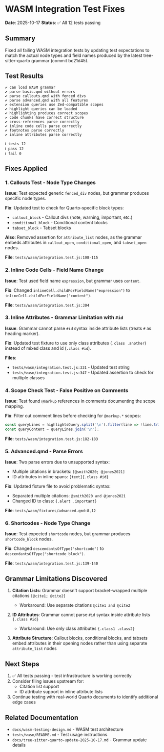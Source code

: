 # WASM Integration Test Fixes

**Date**: 2025-10-17
**Status**: ✅ All 12 tests passing

## Summary

Fixed all failing WASM integration tests by updating test expectations to match the actual node types and field names produced by the latest tree-sitter-quarto grammar (commit bc21d45).

## Test Results

```
✔ can load WASM grammar
✔ parse basic.qmd without errors
✔ parse callouts.qmd with fenced divs
✔ parse advanced.qmd with all features
✔ extension queries use Zed-compatible scopes
✔ highlight queries can be loaded
✔ highlighting produces correct scopes
✔ code chunks have correct structure
✔ cross-references parse correctly
✔ inline code cells parse correctly
✔ footnotes parse correctly
✔ inline attributes parse correctly

ℹ tests 12
ℹ pass 12
ℹ fail 0
```

## Fixes Applied

### 1. Callouts Test - Node Type Changes

**Issue**: Test expected generic `fenced_div` nodes, but grammar produces specific node types.

**Fix**: Updated test to check for Quarto-specific block types:
- `callout_block` - Callout divs (note, warning, important, etc.)
- `conditional_block` - Conditional content blocks
- `tabset_block` - Tabset blocks

**Also**: Removed assertion for `attribute_list` nodes, as the grammar embeds attributes in `callout_open`, `conditional_open`, and `tabset_open` nodes.

**File**: `tests/wasm/integration.test.js:108-115`

### 2. Inline Code Cells - Field Name Change

**Issue**: Test used field name `expression`, but grammar uses `content`.

**Fix**: Changed `inlineCell.childForFieldName("expression")` to `inlineCell.childForFieldName("content")`.

**File**: `tests/wasm/integration.test.js:304`

### 3. Inline Attributes - Grammar Limitation with `#id`

**Issue**: Grammar cannot parse `#id` syntax inside attribute lists (treats `#` as heading marker).

**Fix**: Updated test fixture to use only class attributes (`.class .another`) instead of mixed class and id (`.class #id`).

**Files**:
- `tests/wasm/integration.test.js:331` - Updated test string
- `tests/wasm/integration.test.js:347` - Updated assertion to check for multiple classes

### 4. Scope Check Test - False Positive on Comments

**Issue**: Test found `@markup` references in comments documenting the scope mapping.

**Fix**: Filter out comment lines before checking for `@markup.*` scopes:
```javascript
const queryLines = highlightsQuery.split('\n').filter(line => !line.trim().startsWith(';'));
const queryContent = queryLines.join('\n');
```

**File**: `tests/wasm/integration.test.js:182-183`

### 5. Advanced.qmd - Parse Errors

**Issue**: Two parse errors due to unsupported syntax:
- Multiple citations in brackets: `[@smith2020; @jones2021]`
- ID attributes in inline spans: `[text]{.class #id}`

**Fix**: Updated fixture file to avoid problematic syntax:
- Separated multiple citations: `@smith2020 and @jones2021`
- Changed ID to class: `{.alert .important}`

**File**: `tests/wasm/fixtures/advanced.qmd:8,12`

### 6. Shortcodes - Node Type Change

**Issue**: Test expected `shortcode` nodes, but grammar produces `shortcode_block` nodes.

**Fix**: Changed `descendantsOfType("shortcode")` to `descendantsOfType("shortcode_block")`.

**File**: `tests/wasm/integration.test.js:139-140`

## Grammar Limitations Discovered

1. **Citation Lists**: Grammar doesn't support bracket-wrapped multiple citations `[@cite1; @cite2]`
   - Workaround: Use separate citations `@cite1 and @cite2`

2. **ID Attributes**: Grammar cannot parse `#id` syntax inside attribute lists `{.class #id}`
   - Workaround: Use only class attributes `{.class1 .class2}`

3. **Attribute Structure**: Callout blocks, conditional blocks, and tabsets embed attributes in their opening nodes rather than using separate `attribute_list` nodes

## Next Steps

1. ✅ All tests passing - test infrastructure is working correctly
2. Consider filing issues upstream for:
   - Citation list support
   - ID attribute support in inline attribute lists
3. Continue testing with real-world Quarto documents to identify additional edge cases

## Related Documentation

- `docs/wasm-testing-design.md` - WASM test architecture
- `tests/wasm/README.md` - Test usage instructions
- `docs/tree-sitter-quarto-update-2025-10-17.md` - Grammar update details
